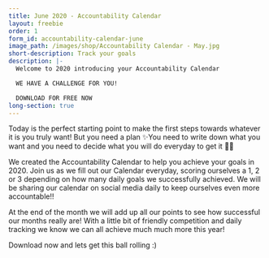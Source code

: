 ```yaml
---
title: June 2020 - Accountability Calendar
layout: freebie
order: 1
form_id: accountability-calendar-june
image_path: /images/shop/Accountability Calendar - May.jpg
short-description: Track your goals
description: |-
  Welcome to 2020 introducing your Accountability Calendar

  WE HAVE A CHALLENGE FOR YOU!

  DOWNLOAD FOR FREE NOW
long-section: true
---
```


Today is the perfect starting point to make the first steps towards whatever it is you truly want\! But you need a plan ✨You need to write down what you want and you need to decide what you will do everyday to get it 🙏🏻

We created the Accountability Calendar to help you achieve your goals in 2020. Join us as we fill out our Calendar everyday, scoring ourselves a 1, 2 or 3 depending on how many daily goals we successfully achieved. We will be sharing our calendar on social media daily to keep ourselves even more accountable\!\!

At the end of the month we will add up all our points to see how successful our months really are\! With a little bit of friendly competition and daily tracking we know we can all achieve much much more this year\!&nbsp;

Download now and lets get this ball rolling :)